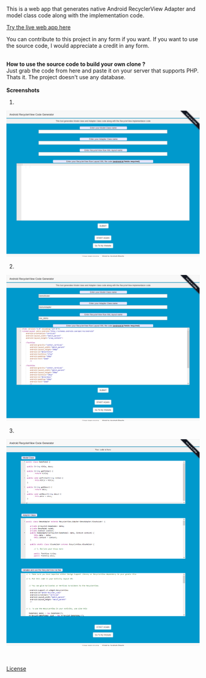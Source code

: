This is a web app that generates native Android RecyclerView Adapter and model class code along with the implementation code.

<a href = 'https://recyclerview-code-gen.herokuapp.com/'>Try the live web app here</a>

You can contribute to this project in any form if you want.
If you want to use the source code, I would appreciate a credit in any form.

<br>
<b>How to use the source code to build your own clone ?</b><br>
Just grab the code from here and paste it on your server that supports PHP. Thats it. The project doesn't use any database.
<br>

<br>
<b>Screenshots</b>
<br>

1. <br>
![Screenshot 1](https://github.com/Asutosh11/Android-RecyclerView-code-generator/blob/master/Screenshots/screen1.png "")

2. <br>
![Screenshot 2](https://github.com/Asutosh11/Android-RecyclerView-code-generator/blob/master/Screenshots/screen2.png "")

3. <br>
![Screenshot 3](https://github.com/Asutosh11/Android-RecyclerView-code-generator/blob/master/Screenshots/screen3.png "")

<br>
<br>
<a href = 'https://github.com/Asutosh11/Android-RecyclerView-code-generator/blob/master/License.md'>License</a>




